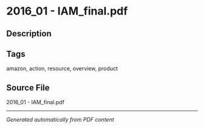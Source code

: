 # 2016_01 - IAM_final.pdf

## Description

## Tags
amazon, action, resource, overview, product

## Source File
2016_01 - IAM_final.pdf

---
*Generated automatically from PDF content*
